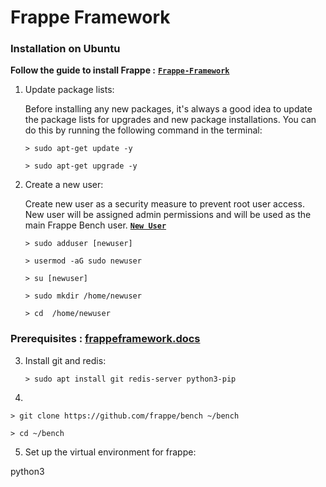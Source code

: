 # **Frappe Framework**


### **Installation on Ubuntu**

**Follow the guide to install Frappe :**   [**`Frappe-Framework`**](https://frappeframework.com/docs/user/en/installation#debian-ubuntu)


 1. Update package lists:

    Before installing any new packages, it's always a good idea to update the package lists for upgrades and new package installations. You can do this by running the following command in the terminal:

        > sudo apt-get update -y
        
        > sudo apt-get upgrade -y

 2. Create a new user:

    Create new user as a security measure to prevent root user access. New user will be assigned admin permissions and will be used as the main Frappe Bench user. [**`New User`**](https://github.com/SamSpace2497/Docs/blob/main/UbuntuSetup.md)

        > sudo adduser [newuser]

        > usermod -aG sudo newuser
        
        > su [newuser]

        > sudo mkdir /home/newuser

        > cd  /home/newuser


 ### Prerequisites :  [frappeframework.docs](https://frappeframework.com/docs/user/en/prerequisites)

 3. Install git and redis:

        > sudo apt install git redis-server python3-pip

 4. 

    > git clone https://github.com/frappe/bench ~/bench
    
    > cd ~/bench

 5. Set up the virtual environment for frappe:

python3
